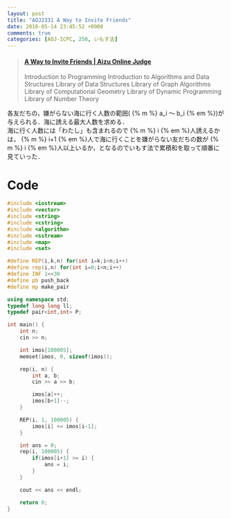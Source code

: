 ```yaml
---
layout: post
title: "AOJ2331 A Way to Invite Friends"
date: 2016-05-14 23:45:52 +0900
comments: true
categories: [AOJ-ICPC, 250, いもす法]
---
```


<blockquote class="embedly-card" data-card-key="39deea93f79745829254c0652225a544" data-card-controls="0" data-card-branding="0" data-card-type="article"><h4><a href="http://judge.u-aizu.ac.jp/onlinejudge/description.jsp?id=2331">A Way to Invite Friends | Aizu Online Judge</a></h4><p>Introduction to Programming Introduction to Algorithms and Data Structures Library of Data Structures Library of Graph Algorithms Library of Computational Geometry Library of Dynamic Programming Library of Number Theory</p></blockquote>
<script async src="//cdn.embedly.com/widgets/platform.js" charset="UTF-8"></script>

<!-- more -->

各友だちの，嫌がらない海に行く人数の範囲( {% m %} a_i 〜 b_i {% em %})が与えられる．海に誘える最大人数を求める．  
海に行く人数には「わたし」も含まれるので {% m %} i {% em %}人誘えるかは， {% m %} i+1 {% em %}人で海に行くことを嫌がらない友だちの数が {% m %} i {% em %}人以上いるか，となるのでいもす法で累積和を取って順番に見ていった．


# Code

```cpp
#include <iostream>
#include <vector>
#include <string>
#include <cstring>
#include <algorithm>
#include <sstream>
#include <map>
#include <set>

#define REP(i,k,n) for(int i=k;i<n;i++)
#define rep(i,n) for(int i=0;i<n;i++)
#define INF 1<<30
#define pb push_back
#define mp make_pair

using namespace std;
typedef long long ll;
typedef pair<int,int> P;

int main() {
	int n;
	cin >> n;

	int imos[100005];
	memset(imos, 0, sizeof(imos));

	rep(i, n) {
		int a, b;
		cin >> a >> b;

		imos[a]++;
		imos[b+1]--;
	}

	REP(i, 1, 100005) {
		imos[i] += imos[i-1];
	}

	int ans = 0;
	rep(i, 100005) {
		if(imos[i+1] >= i) {
			ans = i;
		}
	}

	cout << ans << endl;

	return 0;
}
```

